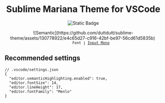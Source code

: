 <h1 align="center">Sublime Mariana Theme for VSCode</h1>

<p align="center">
<img alt="Static Badge" src="https://img.shields.io/badge/blue-v1.0.0-skyblue?style=flat&logo=visual-studio-code&logoColor=%236698CB&label=Marketplace&labelColor=%23313841&color=orange&link=https%3A%2F%2Fmarketplace.visualstudio.com%2Fitems%3FitemName%3Dduttdutt.sublime-theme">
</p>

<p align="center">
![Semantic](https://github.com/duttdutt/sublime-theme/assets/130778922/e4c65d27-c916-42bf-be97-56cd61d5835b)
<img alt="" src="">
<sub><samp>&nbsp;&nbsp;&nbsp;&nbsp;&nbsp;&nbsp;&nbsp;Font | <a href="https://en.wikipedia.org/wiki/Menlo_(typeface)">Input Mono</a><br>

## Recommended settings

```jsonc
// .vscode/settings.json
{
  "editor.semanticHighlighting.enabled": true,
  "editor.fontSize": 14,
  "editor.lineHeight": 17,
  "editor.fontFamily": "Menlo"
}
```
